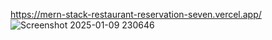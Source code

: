 https://mern-stack-restaurant-reservation-seven.vercel.app/
![Screenshot 2025-01-09 230646](https://github.com/user-attachments/assets/19f03270-8b14-4ccf-9838-4f0ef4fc09e3)
